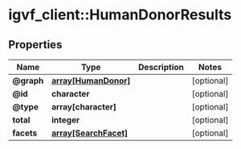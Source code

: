 # igvf_client::HumanDonorResults


## Properties
Name | Type | Description | Notes
------------ | ------------- | ------------- | -------------
**@graph** | [**array[HumanDonor]**](HumanDonor.md) |  | [optional] 
**@id** | **character** |  | [optional] 
**@type** | **array[character]** |  | [optional] 
**total** | **integer** |  | [optional] 
**facets** | [**array[SearchFacet]**](SearchFacet.md) |  | [optional] 


